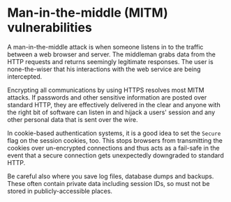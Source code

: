 # Man-in-the-middle (MITM) vulnerabilities

A man-in-the-middle attack is when someone listens in to the traffic between a web browser and server. The middleman grabs data from the HTTP requests and returns seemingly legitimate responses. The user is none-the-wiser that his interactions with the web service are being intercepted.

Encrypting all communications by using HTTPS resolves most MITM attacks. If passwords and other sensitive information are posted over standard HTTP, they are effectively delivered in the clear and anyone with the right bit of software can listen in and hijack a users' session and any other personal data that is sent over the wire.

In cookie-based authentication systems, it is a good idea to set the `Secure` flag on the session cookies, too. This stops browsers from transmitting the cookies over un-encrypted connections and thus acts as a fail-safe in the event that a secure connection gets unexpectedly downgraded to standard HTTP. 

Be careful also where you save log files, database dumps and backups. These often contain private data including session IDs, so must not be stored in publicly-accessible places.
